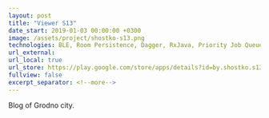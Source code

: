 ```yaml
---
layout: post
title: "Viewer S13"
date_start: 2019-01-03 00:00:00 +0300
image: /assets/project/shostko-s13.png
technologies: BLE, Room Persistence, Dagger, RxJava, Priority Job Queue, NFC, MVP, DALI communication protocol
url_external: 
url_local: true
url_store: https://play.google.com/store/apps/details?id=by.shostko.s13
fullview: false
excerpt_separator: <!--more-->
---
```

Blog of Grodno city.